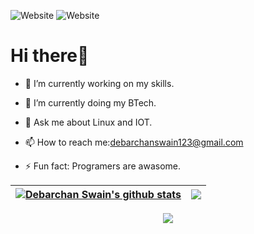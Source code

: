 ![Website](https://komarev.com/ghpvc/?username=djswain9&label=Profile%20views&color=0e75b6&style=flat)
![Website](https://img.shields.io/github/followers/djswain9?style=social)
<h1>Hi there👋</h1>

- 🔭 I’m currently working on my skills.

- 🌱 I’m currently doing my BTech.

- 💬 Ask me about Linux and IOT.

- 📫 How to reach me:debarchanswain123@gmail.com

- ⚡ Fun fact: Programers are awasome.


| <a href="https://github.com/anuraghazra/github-readme-stats"><img align="center" src="https://github-readme-stats.vercel.app/api?username=djswain9&show_icons=true&include_all_commits=true&theme=tokyonight&hide_border=true" alt="Debarchan Swain's github stats" /></a> | <a href="https://github.com/anuraghazra/github-readme-stats"><img align="center" src="https://github-readme-stats.vercel.app/api/top-langs/?username=djswain9&layout=compact&theme=buefy&hide_border=true" /></a> |
| ------------- | ------------- |

</div>
<div align="center">
<a href="https://github.com/anuraghazra/github-readme-stats">
<img align="center" src="https://github-readme-stats.vercel.app/api/wakatime?username=djswain9&theme=gruvbox"/>
</a>
</div>


